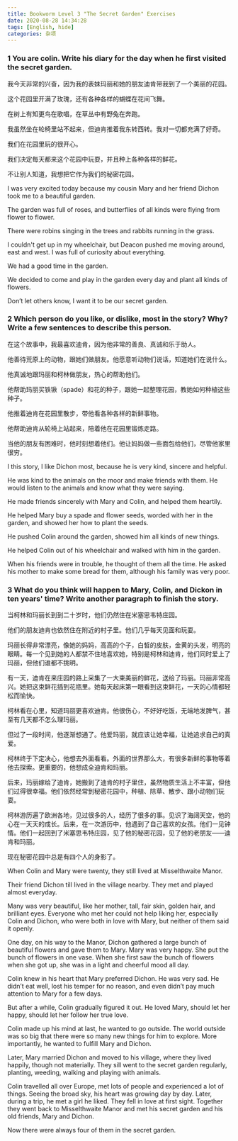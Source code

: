 ```yaml
---
title: Bookworm Level 3 "The Secret Garden" Exercises
date: 2020-08-28 14:34:28
tags: [English, hide]
categories: 杂项
---
```

### 1 You are colin. Write his diary for the day when he first visited the secret garden.

我今天非常的兴奋，因为我的表妹玛丽和她的朋友迪肯带我到了一个美丽的花园。

这个花园里开满了玫瑰，还有各种各样的蝴蝶在花间飞舞。

在树上有知更鸟在歌唱，在草丛中有野兔在奔跑。

我虽然坐在轮椅里站不起来，但迪肯推着我东转西转。我对一切都充满了好奇。

我们在花园里玩的很开心。

我们决定每天都来这个花园中玩耍，并且种上各种各样的鲜花。

不让别人知道，我想把它作为我们的秘密花园。

I was very excited today because my cousin Mary and her friend Dichon took me to a beautiful garden. 

The garden was full of roses, and butterflies of all kinds were flying from flower to flower.

There were robins singing in the trees and rabbits running in the grass.

I couldn't get up in my wheelchair, but Deacon pushed me moving around, east and west. I was full of curiosity about everything.

We had a good time in the garden. 

We decided to come and play in the garden every day and plant all kinds of flowers.

Don’t let others know, I want it to be our secret garden.

### 2 Which person do you like, or dislike, most in the story? Why? Write a few sentences to describe this person.

在这个故事中，我最喜欢迪肯，因为他非常的善良、真诚和乐于助人。

他善待荒原上的动物，跟她们做朋友。他愿意听动物们说话，知道她们在说什么。

他真诚地跟玛丽和柯林做朋友，热心的帮助他们。

他帮助玛丽买铁锹（spade）和花的种子，跟她一起整理花园，教她如何种植这些种子。

他推着迪肯在花园里散步，带他看各种各样的新鲜事物。

他帮助迪肯从轮椅上站起来，陪着他在花园里锻炼走路。

当他的朋友有困难时，他时刻想着他们。他让妈妈做一些面包给他们，尽管他家里很穷。

I this story, I like Dichon most, because he is very kind, sincere and helpful.

He was kind to the animals on the moor and make friends with them. He would listen to the animals and know what they were saying.

He made friends sincerely with Mary and Colin, and helped them heartily.

He helped Mary buy a spade and flower seeds, worded with her in the garden, and showed her how to plant the seeds.

He pushed Colin around the garden, showed him all kinds of new things. 

He helped Colin out of his wheelchair and walked with him in the garden.

When his friends were in trouble, he thought of them all the time. He asked his mother to make some bread for them, although his family was very poor.

### 3 What do you think will happen to Mary, Colin, and Dickon in ten years' time? Write another paragraph to finish the story.

当柯林和玛丽长到到二十岁时，他们仍然住在米塞思韦特庄园。

他们的朋友迪肯也依然住在附近的村子里。他们几乎每天见面和玩耍。

玛丽长得非常漂亮，像她的妈妈，高高的个子，白皙的皮肤，金黄的头发，明亮的眼睛。每一个见到她的人都禁不住地喜欢她，特别是柯林和迪肯，他们同时爱上了玛丽，但他们谁都不挑明。

有一天，迪肯在来庄园的路上采集了一大束美丽的鲜花，送给了玛丽。玛丽非常高兴。她把这束鲜花插到花瓶里。她每天起床第一眼看到这束鲜花，一天的心情都轻松而愉快。

柯林看在心里，知道玛丽更喜欢迪肯。他很伤心，不好好吃饭，无端地发脾气，甚至有几天都不怎么理玛丽。

但过了一段时间，他逐渐想通了。他爱玛丽，就应该让她幸福，让她追求自己的真爱。

柯林终于下定决心，他想去外面看看。外面的世界那么大，有很多新鲜的事物等着他去探索。更重要的，他想成全迪肯和玛丽。

后来，玛丽嫁给了迪肯，她搬到了迪肯的村子里住，虽然物质生活上不丰富，但他们过得很幸福。他们依然经常到秘密花园中，种植、除草、散步、跟小动物们玩耍。

柯林游历遍了欧洲各地，见过很多的人，经历了很多的事。见识了海阔天空，他的心在一天天的成长。后来，在一次游历中，他遇到了自己喜欢的女孩。他们一见钟情。他们一起回到了米塞思韦特庄园，见了他的秘密花园，见了他的老朋友——迪肯和玛丽。

现在秘密花园中总是有四个人的身影了。

When Colin and Mary were twenty, they still lived at Misselthwaite Manor.

Their friend Dichon till lived in the village nearby. They met and played almost everyday.

Many was very beautiful, like her mother, tall, fair skin, golden hair, and brilliant eyes. Everyone who met her could not help liking her, especially Colin and Dichon, who were both in love with Mary, but neither of them said it openly.

One day, on his way to the Manor, Dichon gathered a large bunch of beautiful flowers and gave them to Mary. Mary was very happy. She put the bunch of flowers in one vase. When she first saw the bunch of flowers when she got up, she was in a light and cheerful mood all day.

Colin knew in his heart that Mary preferred Dichon. He was very sad. He didn’t eat well, lost his temper for no reason, and even didn’t pay much attention to Mary for a few days.

But after a while, Colin gradually figured it out. He loved Mary, should let her happy, should let her follow her true love.

Colin made up his mind at last, he wanted to go outside. The world outside was so big that there were so many new things for him to explore. More importantly, he wanted to fulfill Mary and Dichon.

Later, Mary married Dichon and moved to his village, where they lived happily, though not materially. They sill went to the secret garden regularly, planting, weeding, walking and playing with animals.  

Colin travelled all over Europe, met lots of people and experienced a lot of things. Seeing the broad sky, his heart was growing day by day. Later, during a trip, he met a girl he liked. They fell in love at first sight. Together they went back to Misselthwaite Manor and met his secret garden and his old friends, Mary and Dichon.

Now there were always four of them in the secret garden.  
